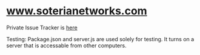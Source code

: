 # www.soterianetworks.com

Private Issue Tracker is [here](https://bitbucket.org/nubesecure/soterianetworks.github.io/issues?status=new&status=open)



Testing:
Package.json and server.js are used solely for testing. It turns on a server that is accessable from other computers.